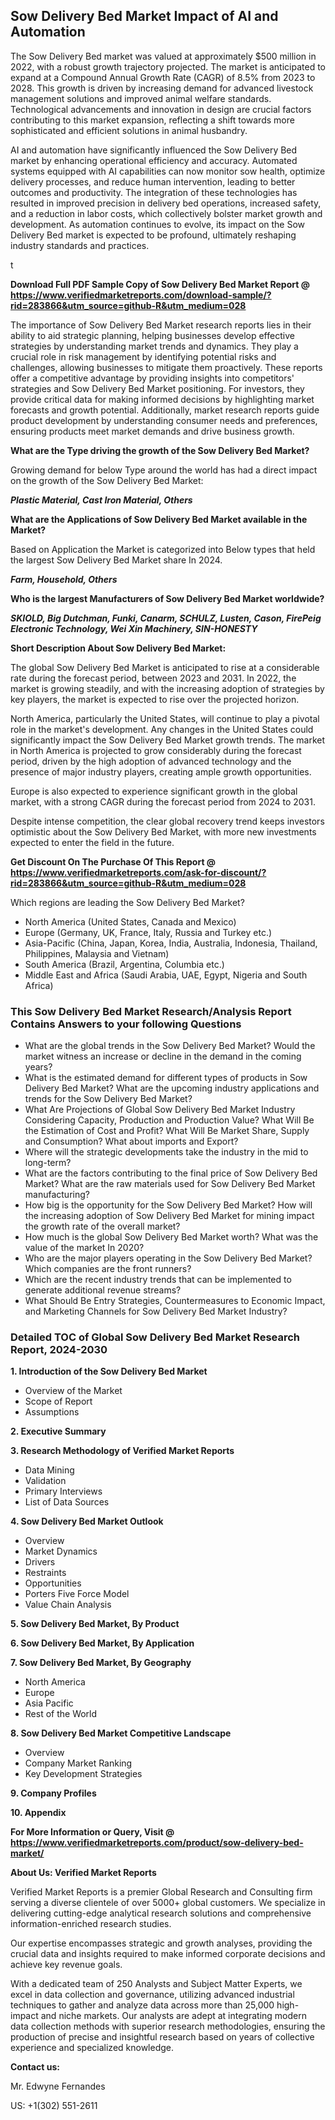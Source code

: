 <h2>Sow Delivery Bed Market Impact of AI and Automation</h2><p>The Sow Delivery Bed market was valued at approximately $500 million in 2022, with a robust growth trajectory projected. The market is anticipated to expand at a Compound Annual Growth Rate (CAGR) of 8.5% from 2023 to 2028. This growth is driven by increasing demand for advanced livestock management solutions and improved animal welfare standards. Technological advancements and innovation in design are crucial factors contributing to this market expansion, reflecting a shift towards more sophisticated and efficient solutions in animal husbandry.</p><p>AI and automation have significantly influenced the Sow Delivery Bed market by enhancing operational efficiency and accuracy. Automated systems equipped with AI capabilities can now monitor sow health, optimize delivery processes, and reduce human intervention, leading to better outcomes and productivity. The integration of these technologies has resulted in improved precision in delivery bed operations, increased safety, and a reduction in labor costs, which collectively bolster market growth and development. As automation continues to evolve, its impact on the Sow Delivery Bed market is expected to be profound, ultimately reshaping industry standards and practices.</p>t</p><p id="" class=""><strong>Download Full PDF Sample Copy of Sow Delivery Bed Market Report @ <a href="https://www.verifiedmarketreports.com/download-sample/?rid=283866&utm_source=github-R&utm_medium=028" target="_blank">https://www.verifiedmarketreports.com/download-sample/?rid=283866&utm_source=github-R&utm_medium=028</a></strong></p><p>The importance of&nbsp;Sow Delivery Bed Market research reports lies in their ability to aid strategic planning, helping businesses develop effective strategies by understanding market trends and dynamics. They play a crucial role in risk management by identifying potential risks and challenges, allowing businesses to mitigate them proactively. These reports offer a competitive advantage by providing insights into competitors' strategies and Sow Delivery Bed Market positioning. For investors, they provide critical data for making informed decisions by highlighting market forecasts and growth potential. Additionally, market research reports guide product development by understanding consumer needs and preferences, ensuring products meet market demands and drive business growth.</p><p><strong>What are the&nbsp;Type driving the growth of the Sow Delivery Bed Market?</strong></p><p id="" class="">Growing demand for below Type around the world has had a direct impact on the growth of the Sow Delivery Bed Market:</p><em><strong>Plastic Material, Cast Iron Material, Others</strong></em></p><strong>What are the&nbsp;Applications&nbsp;of Sow Delivery Bed Market available in the Market?</strong></p><p id="" class="">Based on Application the Market is categorized into Below types that held the largest Sow Delivery Bed Market share In 2024.</p><em><strong>Farm, Household, Others</strong></em></p><strong>Who is the largest Manufacturers of Sow Delivery Bed Market worldwide?</strong></p><p><em><strong>SKIOLD, Big Dutchman, Funki, Canarm, SCHULZ, Lusten, Cason, FirePeig Electronic Technology, Wei Xin Machinery, SIN-HONESTY</strong></em></p><p id="" class=""><strong>Short Description About Sow Delivery Bed Market:</strong></p><p>The global Sow Delivery Bed Market is anticipated to rise at a considerable rate during the forecast period, between 2023 and 2031. In 2022, the market is growing steadily, and with the increasing adoption of strategies by key players, the market is expected to rise over the projected horizon.</p><p>North America, particularly the United States, will continue to play a pivotal role in the market's development. Any changes in the United States could significantly impact the Sow Delivery Bed Market growth trends. The market in North America is projected to grow considerably during the forecast period, driven by the high adoption of advanced technology and the presence of major industry players, creating ample growth opportunities.</p><p>Europe is also expected to experience significant growth in the global market, with a strong CAGR during the forecast period from 2024 to 2031.</p><p>Despite intense competition, the clear global recovery trend keeps investors optimistic about the Sow Delivery Bed Market, with more new investments expected to enter the field in the future.</p><p id="" class=""><strong>Get Discount On The Purchase Of This Report @ <a href="https://www.verifiedmarketreports.com/ask-for-discount/?rid=283866&utm_source=github-R&utm_medium=028" target="_blank">https://www.verifiedmarketreports.com/ask-for-discount/?rid=283866&utm_source=github-R&utm_medium=028</a></strong></p>Which regions are leading the Sow Delivery Bed Market?</p><ul><li>North America (United States, Canada and Mexico)</li><li>Europe (Germany, UK, France, Italy, Russia and Turkey etc.)</li><li>Asia-Pacific (China, Japan, Korea, India, Australia, Indonesia, Thailand, Philippines, Malaysia and Vietnam)</li><li>South America (Brazil, Argentina, Columbia etc.)</li><li>Middle East and Africa (Saudi Arabia, UAE, Egypt, Nigeria and South Africa)</li></ul><h3 id="" class="">This Sow Delivery Bed Market Research/Analysis Report Contains Answers to your following Questions</h3><ul><li>What are the global trends in the Sow Delivery Bed Market? Would the market witness an increase or decline in the demand in the coming years?</li><li>What is the estimated demand for different types of products in Sow Delivery Bed Market? What are the upcoming industry applications and trends for the Sow Delivery Bed Market?</li><li>What Are Projections of Global Sow Delivery Bed Market Industry Considering Capacity, Production and Production Value? What Will Be the Estimation of Cost and Profit? What Will Be Market Share, Supply and Consumption? What about imports and Export?</li><li>Where will the strategic developments take the industry in the mid to long-term?</li><li>What are the factors contributing to the final price of Sow Delivery Bed Market? What are the raw materials used for Sow Delivery Bed Market manufacturing?</li><li>How big is the opportunity for the Sow Delivery Bed Market? How will the increasing adoption of Sow Delivery Bed Market for mining impact the growth rate of the overall market?</li><li>How much is the global Sow Delivery Bed Market worth? What was the value of the market In 2020?</li><li>Who are the major players operating in the Sow Delivery Bed Market? Which companies are the front runners?</li><li>Which are the recent industry trends that can be implemented to generate additional revenue streams?</li><li>What Should Be Entry Strategies, Countermeasures to Economic Impact, and Marketing Channels for Sow Delivery Bed Market Industry?</li></ul><h3 id="" class="">Detailed TOC of Global Sow Delivery Bed Market Research Report, 2024-2030</h3><p id="" class=""><strong>1. Introduction of the Sow Delivery Bed Market</strong></p><ul><li>Overview of the Market</li><li>Scope of Report</li><li>Assumptions</li></ul><p id="" class=""><strong>2. Executive Summary</strong></p><p id="" class=""><strong>3. Research Methodology of Verified Market Reports</strong></p><ul><li>Data Mining</li><li>Validation</li><li>Primary Interviews</li><li>List of Data Sources</li></ul><p id="" class=""><strong>4. Sow Delivery Bed Market Outlook</strong></p><ul><li>Overview</li><li>Market Dynamics</li><li>Drivers</li><li>Restraints</li><li>Opportunities</li><li>Porters Five Force Model</li><li>Value Chain Analysis</li></ul><p id="" class=""><strong>5. Sow Delivery Bed Market, By Product</strong></p><p id="" class=""><strong>6. Sow Delivery Bed Market, By Application</strong></p><p id="" class=""><strong>7. Sow Delivery Bed Market, By Geography</strong></p><ul><li>North America</li><li>Europe</li><li>Asia Pacific</li><li>Rest of the World</li></ul><p id="" class=""><strong>8. Sow Delivery Bed Market Competitive Landscape</strong></p><ul><li>Overview</li><li>Company Market Ranking</li><li>Key Development Strategies</li></ul><p id="" class=""><strong>9. Company Profiles</strong></p><p id="" class=""><strong>10. Appendix</strong></p><p id="" class=""><strong>For More Information or Query, Visit @ <a href="https://www.verifiedmarketreports.com/product/sow-delivery-bed-market/" target="_blank">https://www.verifiedmarketreports.com/product/sow-delivery-bed-market/</a></strong></p><p id="" class=""><strong>About Us: Verified Market Reports</strong></p><p id="" class="">Verified Market Reports is a premier Global Research and Consulting firm serving a diverse clientele of over 5000+ global customers. We specialize in delivering cutting-edge analytical research solutions and comprehensive information-enriched research studies.</p><p id="" class="">Our expertise encompasses strategic and growth analyses, providing the crucial data and insights required to make informed corporate decisions and achieve key revenue goals.</p><p id="" class="">With a dedicated team of 250 Analysts and Subject Matter Experts, we excel in data collection and governance, utilizing advanced industrial techniques to gather and analyze data across more than 25,000 high-impact and niche markets. Our analysts are adept at integrating modern data collection methods with superior research methodologies, ensuring the production of precise and insightful research based on years of collective experience and specialized knowledge.</p><p id="" class=""><strong>Contact us:</strong></p><p id="" class="">Mr. Edwyne Fernandes</p><p id="" class="">US: +1(302) 551-2611</p>